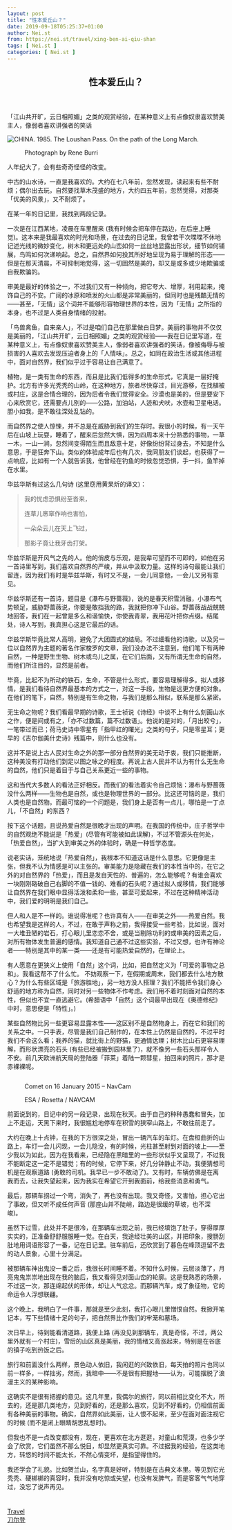 ```yaml
---
layout: post
title: "性本爱丘山？"
date: 2019-09-18T05:25:37+01:00
author: Nei.st
from: https://nei.st/travel/xing-ben-ai-qiu-shan
tags: [ Nei.st ]
categories: [ Nei.st ]
---
```


<article class="post-1767 post type-post status-publish format-standard hentry category-travel tag-daoerdeng" id="post-1767">
 <header class="page-header medium Archives">
  <div class="page-header__image">
  </div>
  <div class="page-header__content">
   <h1 class="page-title text-align-center">
    性本爱丘山？
   </h1>
  </div>
 </header>
 <div class="entry-content aesop-entry-content" id="post-1767-content">
  <link as="font" crossorigin="anonymous" href="//cdn.jsdelivr.net/gh/0nd1jyU39XQ/_/glyph/font-face/0uIzqoZjSuJfvSBnvgXTcApMtcVhMcpr.woff" rel="preload" type="font/woff"/>
  <link as="font" crossorigin="anonymous" href="//cdn.jsdelivr.net/gh/0nd1jyU39XQ/_/glyph/font-face/1sTnSLZWDKucPX6SAk.woff" rel="preload" type="font/woff"/>
  <p class="blog-post__description">
   「江山共开旷，云日相照媚」之类的观赏经验，在某种意义上有点像奴隶喜欢赞美主人，像弱者喜欢讲强者的笑话
  </p>
  <span id="more-1767">
  </span>
  <div class="container img component-image">
   <div class="aspectRatioPlaceholder">
    <div class="progressiveMedia" data-height="704" data-width="1054">
     <img alt="CHINA. 1985. The Loushan Pass. On the path of the Long March." class="progressiveMedia-image" data-src="https://cdn.jsdelivr.net/gh/0nd1jyU39XQ/_/img/1/e52bf525ly1g5arm0l1kbj20tc0jkwli.jpg" src="https://cdn.jsdelivr.net/gh/0nd1jyU39XQ/_/img/1/e52bf525ly1g5arm0l1kbj20tc0jkwli.jpg"/>
    </div>
   </div>
   <div class="aesop-image-component">
    <figure class="aesop-image-component-image aesop-component-align-center aesop-image-component-caption-left">
     <figcaption class="aesop-image-component-caption">
      <p class="aesop-cap-description">
       Photograph by Rene Burri
      </p>
      <p class="aesop-cap-cred">
      </p>
     </figcaption>
    </figure>
   </div>
  </div>
  <p>
   人年纪大了，会有些奇奇怪怪的改变。
  </p>
  <p>
   中古的山水诗，一直是我喜欢的。大约在七八年前，忽然发现，读起来有些不耐烦；偶尔出去玩，自然要找草木茂盛的地方，大约四五年前，忽然觉得，对那类「优美的风景」，又不耐烦了。
  </p>
  <p>
   在某一年的日记里，我找到两段记录。
  </p>
  <p>
   一次是在江西某地，凌晨在车里醒来 (我有时候会把车停在路边，在后座上睡觉)。这本来是我最喜欢的时光和场景，在过去的日记里，我曾若干次喋喋不休地记述光线的微妙变化，树木和更远处的山峦如何一丝丝地显露出形状，细节如何铺展，鸟鸣如何次递响起。总之，自然界如何投其所好地呈现为易于理解的形态——但是在那天清晨，不可抑制地觉得，这一切固然是美的，却又是或多或少地欺骗或自我欺骗的。
  </p>
  <p>
   <span class="markup--p">
    审美是最好的体验之一，不过我们又有一种倾向，把它夸大、增厚，利用起来，掩饰自己的不安。广阔的冰原和喷发的火山都是非常美丽的，但同时也是残酷无情的——甚至，「无情」这个词并不能够形容物理世界的本性，因为「无情」之所指的本身，也不过是人类自身情绪的投射。
   </span>
  </p>
  <div class="code-block code-block-1" style="margin: 8px 0; clear: both;">
   <div class="container ads_KbHEVhh8Rw">
    <div class="card card--blog post-sidebar">
     <div class="card-body">
      <div class="logo_ngcontent-kty-0">
      </div>
      <div class="iframe-blocker U6XAMK63Vh00WqvF2BacIQ">
       <div class="background-h60B">
       </div>
       <div class="WumZiPCS4MeMw4pxQ">
       </div>
      </div>
     </div>
     <div class="card-footer">
      <div class="card-footer-wrapper" layout="row bottom-left">
      </div>
     </div>
    </div>
   </div>
  </div>
  <p>
   「鸟兽禽鱼，自来亲人」，不过是咱们自己在那里做白日梦。美丽的事物并不仅仅是美丽的，「江山共开旷，云日相照媚」之类的观赏经验——我在日记里写道，在某种意义上，有点像奴隶喜欢赞美主人，像弱者喜欢讲强者的笑话，像被侮辱与被损害的人喜欢去发现压迫者身上的「人情味」。总之，如同在政治生活或其他进程中，面对自然界，我们似乎过于容易让自己满意了。
  </p>
  <p>
   植物，是一类有生命的东西，而且是比我们低得多的生命形式，它真是一层好掩护。北方有许多光秃秃的山岭，在这种地方，旅者尽快穿过，目光游移，在找植被或村庄，这是合情合理的，因为后者令我们觉得安全。沙漠也是美的，但是要安下心来欣赏它，还需要点儿别的——公路，加油站，人迹和犬吠，水壶和卫星电话。胆小如我，是不敢往深处乱钻的。
  </p>
  <p>
   而自然界之使人惊悚，并不总是在威胁到我们的生存时。我很小的时候，有一天午后在山坡上玩耍，睡着了，醒来后忽然大惧，因为四周本来十分熟悉的事物，一草一木，一山一涧，忽然间变得陌生而且敌意十足，好像纷纷背过身去，不知是什么意思，于是狂奔下山。类似的体验成年后也有几次，我同朋友们谈起，也获得了一点响应，比如有一个人就告诉我，他曾经在钓鱼的时候忽觉恐惧，手一抖，鱼竿掉在水里。
  </p>
  <p>
   华兹华斯有过这么几句诗 (这里窃用黄杲炘的译文)：
  </p>
  <div class="containerblockq">
   <blockquote class="jzkakb">
    <p>
     我的忧虑恐惧纷至沓来，
    </p>
    <p>
     连草儿窸窣作响也害怕，
    </p>
    <p>
     一朵朵云儿在天上飞过，
    </p>
    <p>
     那影子竟让我牙齿打架。
    </p>
   </blockquote>
  </div>
  <p>
   华兹华斯是开风气之先的人。他的俏皮与乐观，是我辈可望而不可即的，如他在另一首诗里写到，我们喜欢自然界的严峻，并从中汲取力量。这样的诗句最能让我们留连，因为我们有时是华兹华斯，有时又不是，一会儿同意他，一会儿又另有意见。
  </p>
  <p>
   华兹华斯还有一首诗，题目是《瀑布与野蔷薇》，说的是春天积雪消融，小瀑布气势顿足，威胁野蔷薇说，你要是敢挡我的路，我就把你冲下山谷。野蔷薇战战兢兢地回答，我们在一起曾是多么和谐愉快，你使我青翠，我用花叶把你点缀。结尾处，诗人写到，我真担心这是它最后的话。
  </p>
  <div class="code-block code-block-1" style="margin: 8px 0; clear: both;">
   <div class="container ads_KbHEVhh8Rw">
    <div class="card card--blog post-sidebar">
     <div class="card-body">
      <div class="logo_ngcontent-kty-0">
      </div>
      <div class="iframe-blocker U6XAMK63Vh00WqvF2BacIQ">
       <div class="background-h60B">
       </div>
       <div class="WumZiPCS4MeMw4pxQ">
       </div>
      </div>
     </div>
     <div class="card-footer">
      <div class="card-footer-wrapper" layout="row bottom-left">
      </div>
     </div>
    </div>
   </div>
  </div>
  <p>
   华兹华斯毕竟比常人高明，避免了大团圆式的结局。不过细看他的诗歌，以及另一位以自然界为主题的著名作家梭罗的文章，我们没办法不注意到，他们笔下有两种自然，一种是野生生物、树木或鸟儿之属，在它们后面，又有所谓无生命的自然，而他们所注目的，显然是前者。
  </p>
  <p>
   毕竟，比起不为所动的铁石，生命，不管是什么形式，要容易理解得多。拟人或移情，是我们看待自然界最基本的方式之一，对这一手段，生物是远更方便的对象。在他们的笔下，自然，特别是有生命之物，与我们是那么相似，联系是那么紧密。
  </p>
  <p>
   无生命之物呢？我们看最早期的诗歌，王士祯说《诗经》中谈不上有什么刻画山水之作，便是间或有之，「亦不过数篇，篇不过数语」。他说的是对的，「月出皎兮」，一笔带过而已；荷马史诗中零星有「指甲红的曙光」之类的句子，只是零星耳；更早的《吉尔伽美什史诗》残篇中，则什么也没有。
  </p>
  <p>
   这并不是说上古人民对生命之外的那一部分自然界的美无动于衷，我们只能推断，这种美没有打动他们到足以图之咏之的程度。再说上古人民并不认为有什么无生命的自然，他们只是着目于与自己关系更近一些的事物。
  </p>
  <p>
   这和当代大多数人的看法正好相反。而我们的看法着实令自己烦恼：瀑布与野蔷薇没什么两样——生物也是自然，或也是物理世界的一部分。比这还可恼的是，我们人类也是自然物。而最可恼的一个问题是，我们身上是否有一点儿，哪怕是一丁点儿，「不自然」的东西？
  </p>
  <p>
   按下这个话题，且说热爱自然是很晚才出现的声明。在我国的传统中，庄子哲学中的自然观绝不能说是「热爱」(尽管有可能被如此误解)，不过不管源头在何处，「热爱自然」，当扩大到审美之外的体验时，确是一种哲学态度。
  </p>
  <div class="code-block code-block-1" style="margin: 8px 0; clear: both;">
   <div class="container ads_KbHEVhh8Rw">
    <div class="card card--blog post-sidebar">
     <div class="card-body">
      <div class="logo_ngcontent-kty-0">
      </div>
      <div class="iframe-blocker U6XAMK63Vh00WqvF2BacIQ">
       <div class="background-h60B">
       </div>
       <div class="WumZiPCS4MeMw4pxQ">
       </div>
      </div>
     </div>
     <div class="card-footer">
      <div class="card-footer-wrapper" layout="row bottom-left">
      </div>
     </div>
    </div>
   </div>
  </div>
  <p>
   <span class="markup--p">
    说老实话，笼统地说「热爱自然」，我根本不知道这话是什么意思。它更像是主张，但我不认为情感是可以主张的。审美能力是隐藏在我们的本性当中的，在它之外的对自然界的「热爱」，而且是发自天性的、普遍的，怎么能够呢？有谁会喜欢一块刚刚硌破自己右脚的不值一钱的、难看的石头呢？通过拟人或移情，我们能够让自然界在我们眼中显得活泼和柔和一些，甚至可爱起来，不过在这种精神活动中，我们爱的明明是我们自己。
   </span>
  </p>
  <p>
   但人和人是不一样的。谁说得准呢？也许真有人——在审美之外——热爱自然。我也希望我是这样的人，不过，在敢于声称之前，我得接受一些考验，比如说，面对一大堆丑陋的岩石，打心眼儿里恋恋不舍，或是当剔除功利的或审美的因素之后，对所有物体发生普遍的感情。我知道自己通不过这些实验，不过又想，也许有神论者——特别是其中的某一类——还是有可能热爱自然的，在理论上。
  </p>
  <p>
   有人愿意在更狭义上使用「自然」这个词，比如，把自然定义为「可爱的事物之总和」。我看这帮不了什么忙。
   <span class="markup--p">
    不妨观察一下，在假期或周末，我们都去什么地方散心？为什么有些区域是「旅游胜地」，另一地方没人搭理？我们不能把令我们身心舒适的地方称为自然，同时对另一些物体不作考虑。我们用不着时刻面对自然的本性，但似也不宜一直逃避它。(希腊语中「自然」这个词最早出现在《奥德修纪》中时，意思便是「特性」。)
   </span>
  </p>
  <p>
   某些自然物比另一些更容易显露本性——这区别不是自然物身上，而在它和我们的关系之中。一只手表，尽管是我们自己制作的，在本性上仍然是自然的，不过平时我们不会这么看；我养的猫，就比街上的野猫，更通情达理；树木比山石更容易理解，而形状漂亮的石头 (有些已经被搬到园林里了)，就不像另一些石头那样令人不安。前几天欧洲航天局的登陆器「菲莱」着陆一颗彗星，拍回来的照片，那才是赤裸裸呢。
  </p>
  <div class="container large img">
   <div class="aspectRatioPlaceholder">
    <div class="progressiveMedia" data-height="1725" data-width="1843">
     <img alt="" class="progressiveMedia-image lazyload" data-src="https://cdn.jsdelivr.net/gh/0nd1jyU39XQ/_/img/1/e52bf525ly1g59yai1wcyj21f71bxx6p.png" id="zoom-default" src="https://cdn.jsdelivr.net/gh/0nd1jyU39XQ/_/img/1/e52bf525ly1g59yai1wcyj21f71bxx6p.png"/>
    </div>
   </div>
   <div class="aesop-image-component">
    <figure class="aesop-image-component-image aesop-component-align-center aesop-image-component-caption-left">
     <figcaption class="aesop-image-component-caption">
      <p class="aesop-cap-description">
       Comet on 16 January 2015 – NavCam
      </p>
      <p class="aesop-cap-cred">
       ESA / Rosetta / NAVCAM
      </p>
     </figcaption>
    </figure>
   </div>
  </div>
  <p>
   前面说到的，日记中的另一段记录，出现在秋天。由于自己的种种愚蠢和冒失，加上不走运，天黑下来时，我很尴尬地停车在积雪的狭窄山路上，不敢往前走了。
  </p>
  <p>
   大约在晚上十点钟，在我的下方很深之处，冒出一辆汽车的车灯。在盘桓曲折的山路上，车灯一会儿闪现，一会儿隐没，有的时候，光柱甚至射到对面的坡上——至少我以为如此，因为在我看来，已经隐在黑暗里的一些形状似乎又呈现了，不过我不能断定这一定不是错觉；有的时候，它停下来，好几分钟静止不动，我便猜想司机是在观察道路 (勇敢的司机。我早已一步不敢动了)。又有时，车辆仿佛是在离我而去，让我失望起来，因为我实在希望它开到我面前，给我些消息和勇气。
  </p>
  <div class="code-block code-block-1" style="margin: 8px 0; clear: both;">
   <div class="container ads_KbHEVhh8Rw">
    <div class="card card--blog post-sidebar">
     <div class="card-body">
      <div class="logo_ngcontent-kty-0">
      </div>
      <div class="iframe-blocker U6XAMK63Vh00WqvF2BacIQ">
       <div class="background-h60B">
       </div>
       <div class="WumZiPCS4MeMw4pxQ">
       </div>
      </div>
     </div>
     <div class="card-footer">
      <div class="card-footer-wrapper" layout="row bottom-left">
      </div>
     </div>
    </div>
   </div>
  </div>
  <p>
   最后，那辆车拐过一个弯，消失了，再也没有出现。我又奇怪，又害怕，担心它出了事故，但又听不成任何声音 (那座山并不陡峭，路边是很缓的草坡，也不深峻)。
  </p>
  <p>
   虽然下过雪，此处并不是很冷，在那辆车出现之前，我已经填饱了肚子，穿得厚厚实实的，正准备舒舒服服睡一觉。在白天，我途经壮美的山区，并把印象，搜肠刮肚地用词语形容了一番，记在日记里。驻车前后，还欣赏到了暮色在峰顶逗留不去的动人景象，心里十分满足。
  </p>
  <p>
   被那辆车神出鬼没一番之后，我很长时间睡不着。不知什么时候，云层淡薄了，月亮鬼鬼祟祟地出现在我的脑后，我又看得见对面山峦的轮廓。这是我熟悉的场景，不过这一次，那连绵起伏的形体，却让人气忿忿。而那辆汽车，成了象征物，它的命运令人浮想联翩。
  </p>
  <p>
   这个晚上，我明白了一件事，那就是至少此刻，我打心眼儿里憎恨自然。我掀开笔记本，写下些情绪十足的句子，把自然界比作我们的牢笼和墓场。
  </p>
  <p>
   次日早上，待到能看清道路，我便上路 (再没见到那辆车，真是奇怪，不过，两公里外就有一个村庄)，雪后的山区真是美丽，我的情绪又高涨起来，特别是在谷底的镇子吃到热饭之后。
  </p>
  <p>
   旅行和前面没什么两样，景色动人依旧，我闲逛的兴致依旧，每天拍的照片也同以前一样多，一样拙劣，然而，我暗中——不是很有把握地——认为，可能摆脱了浪漫主义的某种影响。
  </p>
  <div class="code-block code-block-1" style="margin: 8px 0; clear: both;">
   <div class="container ads_KbHEVhh8Rw">
    <div class="card card--blog post-sidebar">
     <div class="card-body">
      <div class="logo_ngcontent-kty-0">
      </div>
      <div class="iframe-blocker U6XAMK63Vh00WqvF2BacIQ">
       <div class="background-h60B">
       </div>
       <div class="WumZiPCS4MeMw4pxQ">
       </div>
      </div>
     </div>
     <div class="card-footer">
      <div class="card-footer-wrapper" layout="row bottom-left">
      </div>
     </div>
    </div>
   </div>
  </div>
  <p>
   这确实不是很有把握的意见。这几年里，我偶尔的旅行，同以前相比变化不大，所去的，还是那几类地方，见到好看的，还是那么喜欢，见到不好看的，仍相信前面有各种美丽的事物。确实，自然界如此美丽，让人恨不起来，至少在面对面注视它的时候 (而不是闭上眼睛胡思乱想时)。
  </p>
  <p>
   但我也不是一点改变都没有，现在，更喜欢在北方逛逛，对童山和荒漠，也多少学会了欣赏，它们虽然不那么悦目，却显然更真实可靠。不过据我的经验，在这类地方，转悠的时间不能太长，不然心情变坏，是指望得住的。
  </p>
  <p>
   我还学会了礼貌。比如贺兰山，名字真是好听，特别是在古典文本里。等见到它光秃秃、硬梆梆的真容时，我并没有吃惊或失望，也没有发脾气，而是客客气气地穿过，没忘了说声再见。
  </p>
  <div class="container ag ah">
   <div class="fe n el">
    <a class="dt du bn bo bp bq br bs bt bu dv dw bx by dx dy" href="https://nei.st/travel/daoerdeng">
     <div class="c ff fg ag ah fh el fi fj ce fk fl fm fn fo fp fq fr fs ft fu">
      <div class="bs em en eo ep eq fv ah fw fg ag bm eu fx q fy fz p ac">
      </div>
     </div>
    </a>
   </div>
  </div>
  <div class="code-block code-block-2" style="margin: 8px 0; clear: both;">
   <br/>
   <div class="container ads_KbHEVhh8Rw">
    <div class="card card--blog post-sidebar">
     <div class="card-body">
      <div class="logo_ngcontent-kty-0">
      </div>
      <div class="iframe-blocker U6XAMK63Vh00WqvF2BacIQ">
       <div class="background-h60B">
       </div>
       <div class="WumZiPCS4MeMw4pxQ">
       </div>
      </div>
     </div>
     <div class="card-footer">
      <div class="card-footer-wrapper" layout="row bottom-left">
      </div>
     </div>
    </div>
   </div>
  </div>
 </div>
 <footer class="entry-footer">
  <div class="categories icon-link">
   <a href="https://nei.st/category/travel" rel="category tag">
    Travel
   </a>
  </div>
  <div class="tags icon-link">
   <a href="https://nei.st/tag/daoerdeng" rel="tag">
    刀尔登
   </a>
  </div>
 </footer>
</article>


